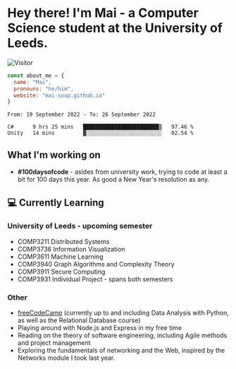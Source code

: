 # Hey there! I'm Mai - a Computer Science student at the University of Leeds.

![Visitor](https://visitor-badge.laobi.icu/badge?page_id=mai-soup.mai-soup)

```javascript
const about_me = {
  name: "Mai",
  pronouns: "he/him",
  website: "mai-soup.github.io"
}
```

<!--START_SECTION:waka-->

```text
From: 19 September 2022 - To: 26 September 2022

C#      9 hrs 25 mins   ████████████████████████▒   97.46 %
Unity   14 mins         ▓░░░░░░░░░░░░░░░░░░░░░░░░   02.54 %
```

<!--END_SECTION:waka-->
<!--<img src="https://github-readme-stats.vercel.app/api?username=mai-soup&show_icons=true&theme=gruvbox" />
<img src="https://github-readme-stats.vercel.app/api/top-langs/?username=mai-soup&langs_count=8&layout=compact&theme=gruvbox" />-->

## What I'm working on

* __#100daysofcode__ - asides from university work, trying to code at least a bit for 100 days this year. As good a New Year's resolution as any.

## 💻 Currently Learning

### University of Leeds - upcoming semester
* COMP3211 Distributed Systems
* COMP3736 Information Visualization
* COMP3611 Machine Learning
* COMP3940 Graph Algorithms and Complexity Theory
* COMP3911 Secure Computing
* COMP3931 Individual Project - spans both semesters

### Other
* [freeCodeCamp](https://www.freecodecamp.org/) (currently up to and including Data Analysis with Python, as well as the Relational Database course)
* Playing around with Node.js and Express in my free time
* Reading on the theory of software engineering, including Agile methods and project management
* Exploring the fundamentals of networking and the Web, inspired by the Networks module I took last year.

